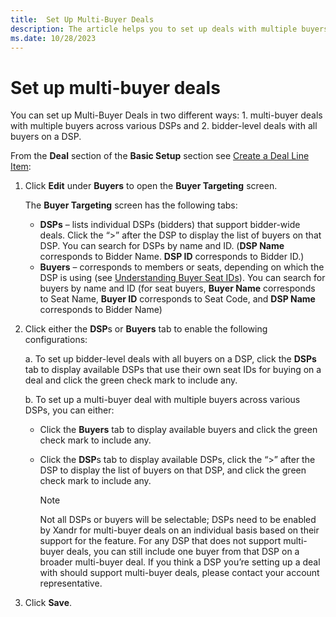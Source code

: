 ```yaml
---
title:  Set Up Multi-Buyer Deals
description: The article helps you to set up deals with multiple buyers across different platforms or DSPs (Demand Side Platforms) and deals that include all buyers on a specific platform.
ms.date: 10/28/2023
---
```


# Set up multi-buyer deals

You can set up Multi-Buyer Deals in two different ways: 1. multi-buyer deals with multiple buyers across various DSPs and 2. bidder-level deals with all buyers on a DSP.

From the **Deal** section of the **Basic Setup** section see [Create a Deal Line Item](create-a-deal-line-item.md):

1. Click **Edit** under **Buyers** to open the **Buyer Targeting** screen.

    The **Buyer Targeting** screen has the following tabs:
    - **DSPs** – lists individual DSPs (bidders) that support bidder-wide deals. Click the “\>” after the DSP to display the list of buyers on that DSP. You can search for DSPs by name and ID. (**DSP Name** corresponds to Bidder Name. **DSP ID** corresponds to Bidder ID.)
    - **Buyers** – corresponds to members or seats, depending on which the DSP is using (see [Understanding Buyer Seat IDs](understanding-buyer-seat-ids.md)). You can search for buyers by name and ID (for seat buyers, **Buyer Name** corresponds to Seat Name, **Buyer ID** corresponds to Seat Code, and **DSP Name** corresponds to Bidder
      Name)

2. Click either the **DSP**s or **Buyers** tab to enable the following configurations:
  
      a. To set up bidder-level deals with all buyers on a DSP, click the **DSPs** tab to display available DSPs that use their own seat IDs for buying on a deal and click the green check mark to include any.

   b. To set up a multi-buyer deal with multiple buyers across various DSPs, you can either:
     - Click the **Buyers** tab to display available buyers and click the green check mark to include any.
     - Click the **DSP**s tab to display available DSPs, click the “\>” after the DSP to display the list of buyers on that DSP, and click the green check mark to include any.

       > [!NOTE]
       > Not all DSPs or buyers will be selectable; DSPs need to be enabled by Xandr for multi-buyer deals on an individual basis based on their support for the feature. For any DSP that does not support multi-buyer deals, you can still include one buyer from that DSP on a broader multi-buyer deal. If you think a DSP you’re setting up a deal with should support multi-buyer deals, please contact your account representative.

3. Click **Save**.
